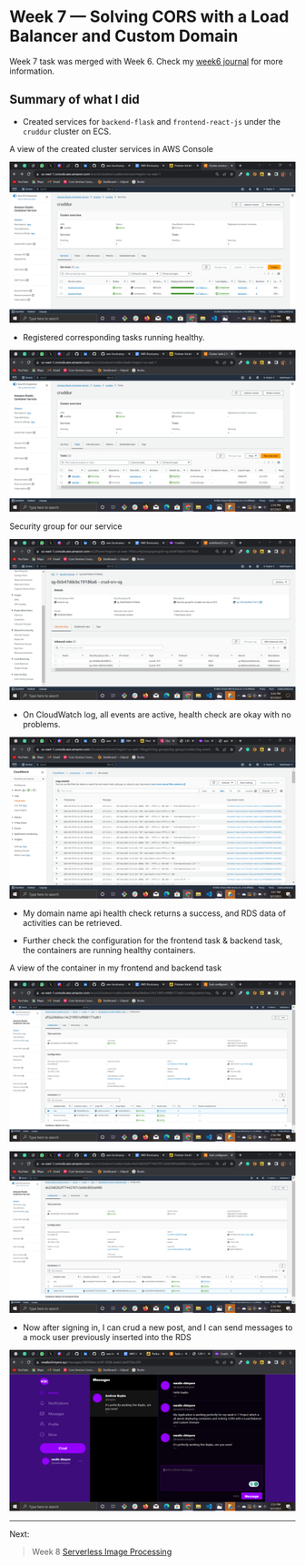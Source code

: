 # Week 7 — Solving CORS with a Load Balancer and Custom Domain

Week 7 task was merged  with Week 6. Check my [week6 journal](https://github.com/Chinyere-nwalie/aws-bootcamp-cruddur-2023/blob/main/journal/week6.md) for more information. 

## Summary of what I did

- Created services for `backend-flask` and `frontend-react-js` under the `cruddur` cluster on ECS.

A view of the created cluster services in AWS Console

![cluster-cruddur](https://github.com/Chinyere-nwalie/aws-bootcamp-cruddur-2023/blob/main/journal/assets/Screenshot%20(404).png)


- Registered corresponding tasks running healthy.

![cruddur-task](https://github.com/Chinyere-nwalie/aws-bootcamp-cruddur-2023/blob/main/journal/assets/Screenshot%20(405).png)

Security group for our service

![cruddur-task](https://github.com/Chinyere-nwalie/aws-bootcamp-cruddur-2023/blob/main/journal/assets/Screenshot%20(446).png)


-  On CloudWatch log, all events are active, health check are okay with no problems.

![cruddur-task](https://github.com/Chinyere-nwalie/aws-bootcamp-cruddur-2023/blob/main/journal/assets/Screenshot%20(412).png)


- My domain name api health check returns a success, and RDS data of activities can be retrieved.

- Further check the configuration for the frontend task & backend task, the containers are running healthy containers.

A view of the container in my frontend and backend task

![cruddur-task](https://github.com/Chinyere-nwalie/aws-bootcamp-cruddur-2023/blob/main/journal/assets/Screenshot%20(406).png)

![cruddur-task](https://github.com/Chinyere-nwalie/aws-bootcamp-cruddur-2023/blob/main/journal/assets/Screenshot%20(407).png)


-  Now after signing in, I can crud a new post, and I can send messages to a mock user previously inserted into the RDS

![cruddur-task](https://github.com/Chinyere-nwalie/aws-bootcamp-cruddur-2023/blob/main/journal/assets/Screenshot%20(409).png)

---

Next:
> Week 8 [Serverless Image Processing](week8.md)
